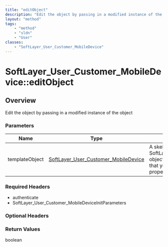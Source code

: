 ```yaml
---
title: "editObject"
description: "Edit the object by passing in a modified instance of the object"
layout: "method"
tags:
    - "method"
    - "sldn"
    - "User"
classes:
    - "SoftLayer_User_Customer_MobileDevice"
---
```

# SoftLayer_User_Customer_MobileDevice::editObject
## Overview 
Edit the object by passing in a modified instance of the object 

### Parameters 
|Name | Type | Description |
| --- | --- | --- |
|templateObject| <a href='/reference/datatypes/SoftLayer_User_Customer_MobileDevice'>SoftLayer_User_Customer_MobileDevice </a>| A skeleton SoftLayer_User_Customer_MobileDevice object with only the properties defined that you wish to change. Unchanged properties are left alone.|


### Required Headers
* authenticate
* SoftLayer_User_Customer_MobileDeviceInitParameters

### Optional Headers

### Return Values
boolean

